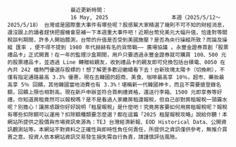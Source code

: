 
                        最近更新時間：
                        16 May, 2025                    本週（2025/5/12～2025/5/18） 台灣或是國際重大事件有哪些呢？股感幫大家精選了幾則不可不知的財經消息，還沒跟上的讀者趕快把握機會惡補一下本週重大事件吧！近期台幣兌美元大幅升值，恰逢對等關稅談判期間，許多人開始臆測，台幣的升值是否受到美國施壓？是否為央行操縱所致？而論及操縱 匯率 ，便不得不提到 1980 年代赫赫有名的貨幣戰—— 廣場協議 。永豐金證券首創「股票禮品卡」正式開賣！在一年的監理沙盒期間，用戶只要透過永豐金證券就可購買 100、500 元的股票禮品卡，並透過 Line 轉贈給親友，收到禮品卡的親友即可兌換包括台積電、0050 在內共 242 檔熱門優選存股標的！想了解更多歡迎繼續看下去！台新玫瑰太陽卡（切換刷），不僅有指定通路最高 3.3% 優惠，現在去韓國的超商、美食、咖啡最高享 10％，超市、藥妝最高享 5％ 回饋，其他韓國當地消費也有 3.3%！堪稱新一代韓國神卡，而且不需要搶登錄名額，回饋上限也相對高。現在新戶申辦並符合首刷禮資格，還送行李箱、1500 元即享券等好禮。你知道房租竟然可以報稅嗎？是不是看過人家繳房租還報稅，但自己卻對房租報稅一頭霧水呢？別擔心！讓房感跟你好好說明「租屋報稅」是什麼吧！究竟房客要如何用房租報稅呢？報稅有哪些扣除額可以運用？扣除額種類要怎麼選？都在這篇「2025 租屋報稅攻略」說給你聽！本網站所提供之股價與市場資訊來源為：TEJ 台灣經濟新報、EOD Historical Data、公開資訊觀測站等。本網站不對資料之正確性與即時性負任何責任，所提供之資訊僅供參考，無推介買賣之意。投資人依本網站資訊交易發生損失需自行負責，請謹慎評估風險。